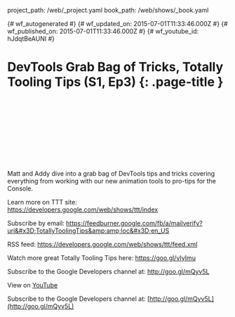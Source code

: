 project_path: /web/_project.yaml
book_path: /web/shows/_book.yaml

{# wf_autogenerated #}
{# wf_updated_on: 2015-07-01T11:33:46.000Z #}
{# wf_published_on: 2015-07-01T11:33:46.000Z #}
{# wf_youtube_id: hJdqtBeAUNI #}

# DevTools Grab Bag of Tricks, Totally Tooling Tips (S1, Ep3) {: .page-title }


<div class="video-wrapper">
  <iframe class="devsite-embedded-youtube-video" data-video-id="hJdqtBeAUNI"
          data-autohide="1" data-showinfo="0" frameborder="0" allowfullscreen>
  </iframe>
</div>

Matt and Addy dive into a grab bag of DevTools tips and tricks covering everything from working with our new animation tools to pro-tips for the Console.

Learn more on TTT site: https://developers.google.com/web/shows/ttt/index

Subscribe by email: https://feedburner.google.com/fb/a/mailverify?uri&#x3D;TotallyToolingTips&amp;amp;loc&#x3D;en_US

RSS feed: https://developers.google.com/web/shows/ttt/feed.xml

Watch more great Totally Tooling Tips here: https://goo.gl/vIyImu

Subscribe to the Google Developers channel at: http://goo.gl/mQyv5L

View on [YouTube](https://youtu.be/hJdqtBeAUNI)

Subscribe to the Google Developers channel at: [http://goo.gl/mQyv5L](http://goo.gl/mQyv5L)
